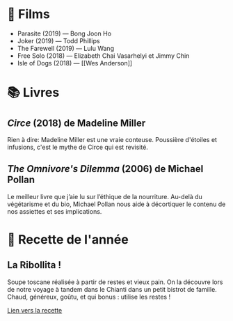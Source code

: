 # 🍿 Films

- Parasite (2019) — Bong Joon Ho
- Joker (2019) — Todd Phillips
- The Farewell (2019) — Lulu Wang
- Free Solo (2018) — Elizabeth Chai Vasarhelyi et Jimmy Chin
- Isle of Dogs (2018) — [[Wes Anderson]]

# 📚 Livres

## _Circe_ (2018) de Madeline Miller

Rien à dire: Madeline Miller est une vraie conteuse. Poussière d'étoiles et infusions, c'est le mythe de Circe qui est revisité.

## _The Omnivore's Dilemma_ (2006) de Michael Pollan

Le meilleur livre que j’aie lu sur l’éthique de la nourriture. Au-delà du végétarisme et du bio, Michael Pollan nous aide à décortiquer le contenu de nos assiettes et ses implications.

# 🍆 Recette de l'année

## La Ribollita !

Soupe toscane réalisée à partir de restes et vieux pain. On la découvre lors de notre voyage à tandem dans le Chianti dans un petit bistrot de famille. Chaud, généreux, goûtu, et qui bonus : utilise les restes !

[Lien vers la recette](http://www.cookwithgrazia.com/csa-box-content/ribollita-soup-authentic-recipe/)
